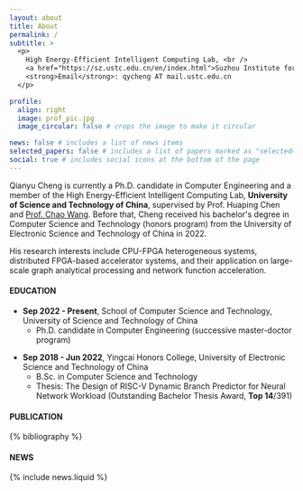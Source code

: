 ```yaml
---
layout: about
title: About
permalink: /
subtitle: >
  <p>
    High Energy-Efficient Intelligent Computing Lab, <br />
    <a href="https://sz.ustc.edu.cn/en/index.html">Suzhou Institute for Advanced Research</a>, <a href="https://en.ustc.edu.cn/">University of Science and Technology of China</a><br />
	<strong>Email</strong>: qycheng AT mail.ustc.edu.cn
  </p>

profile:
  align: right
  image: prof_pic.jpg
  image_circular: false # crops the image to make it circular

news: false # includes a list of news items
selected_papers: false # includes a list of papers marked as "selected={true}"
social: true # includes social icons at the bottom of the page
---
```



Qianyu Cheng is currently a Ph.D. candidate in Computer Engineering and a member of the High Energy-Efficient Intelligent Computing Lab, **University of Science and Technology of China**, supervised by Prof. Huaping Chen and [Prof. Chao Wang](http://staff.ustc.edu.cn/~cswang/). Before that, Cheng received his bachelor's degree in Computer Science and Technology (honors program) from the University of Electronic Science and Technology of China in 2022.


His research interests include CPU-FPGA heterogeneous systems, distributed FPGA-based accelerator systems, and their application on large-scale graph analytical processing and network function acceleration.


#### **EDUCATION**


<p></p>

- **Sep 2022 - Present**, School of Computer Science and Technology, University of Science and Technology of China
  - Ph.D. candidate in Computer Engineering (successive master-doctor program)

<p></p>

- **Sep 2018 - Jun 2022**, Yingcai Honors College, University of Electronic Science and Technology of China
  - B.Sc. in Computer Science and Technology
  - Thesis: The Design of RISC-V Dynamic Branch Predictor for Neural Network Workload (Outstanding Bachelor Thesis Award, **Top 14**/391)

<p></p>


#### **PUBLICATION**


<!-- _pages/publications.md -->
<div class="publications">

{% bibliography %}

</div>


#### **NEWS**


{% include news.liquid %}
